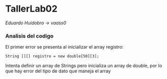 # TallerLab02
_Eduardo Huidobro -> vaass0_

### Analisis del codigo

El primer error se presenta al inicializar el array registro:

`String [][] registro = new double[50][3];`

Intenta definir un array de Strings pero inicializa un array de double, por lo que hay error del tipo de dato que maneja el array

